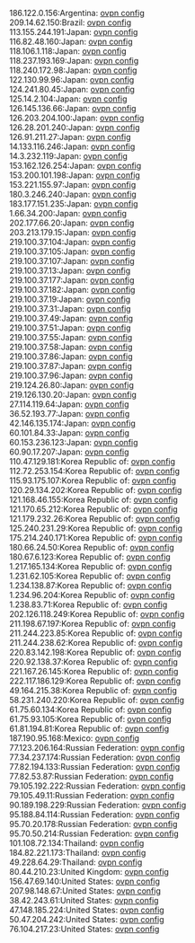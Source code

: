 186.122.0.156:Argentina: [ovpn config](vpn/186_122_0_156.ovpn)  
209.14.62.150:Brazil: [ovpn config](vpn/209_14_62_150.ovpn)  
113.155.244.191:Japan: [ovpn config](vpn/113_155_244_191.ovpn)  
116.82.48.160:Japan: [ovpn config](vpn/116_82_48_160.ovpn)  
118.106.1.118:Japan: [ovpn config](vpn/118_106_1_118.ovpn)  
118.237.193.169:Japan: [ovpn config](vpn/118_237_193_169.ovpn)  
118.240.172.98:Japan: [ovpn config](vpn/118_240_172_98.ovpn)  
122.130.99.96:Japan: [ovpn config](vpn/122_130_99_96.ovpn)  
124.241.80.45:Japan: [ovpn config](vpn/124_241_80_45.ovpn)  
125.14.2.104:Japan: [ovpn config](vpn/125_14_2_104.ovpn)  
126.145.136.66:Japan: [ovpn config](vpn/126_145_136_66.ovpn)  
126.203.204.100:Japan: [ovpn config](vpn/126_203_204_100.ovpn)  
126.28.201.240:Japan: [ovpn config](vpn/126_28_201_240.ovpn)  
126.91.211.27:Japan: [ovpn config](vpn/126_91_211_27.ovpn)  
14.133.116.246:Japan: [ovpn config](vpn/14_133_116_246.ovpn)  
14.3.232.119:Japan: [ovpn config](vpn/14_3_232_119.ovpn)  
153.162.126.254:Japan: [ovpn config](vpn/153_162_126_254.ovpn)  
153.200.101.198:Japan: [ovpn config](vpn/153_200_101_198.ovpn)  
153.221.155.97:Japan: [ovpn config](vpn/153_221_155_97.ovpn)  
180.3.246.240:Japan: [ovpn config](vpn/180_3_246_240.ovpn)  
183.177.151.235:Japan: [ovpn config](vpn/183_177_151_235.ovpn)  
1.66.34.200:Japan: [ovpn config](vpn/1_66_34_200.ovpn)  
202.177.66.20:Japan: [ovpn config](vpn/202_177_66_20.ovpn)  
203.213.179.15:Japan: [ovpn config](vpn/203_213_179_15.ovpn)  
219.100.37.104:Japan: [ovpn config](vpn/219_100_37_104.ovpn)  
219.100.37.105:Japan: [ovpn config](vpn/219_100_37_105.ovpn)  
219.100.37.107:Japan: [ovpn config](vpn/219_100_37_107.ovpn)  
219.100.37.13:Japan: [ovpn config](vpn/219_100_37_13.ovpn)  
219.100.37.177:Japan: [ovpn config](vpn/219_100_37_177.ovpn)  
219.100.37.182:Japan: [ovpn config](vpn/219_100_37_182.ovpn)  
219.100.37.19:Japan: [ovpn config](vpn/219_100_37_19.ovpn)  
219.100.37.31:Japan: [ovpn config](vpn/219_100_37_31.ovpn)  
219.100.37.49:Japan: [ovpn config](vpn/219_100_37_49.ovpn)  
219.100.37.51:Japan: [ovpn config](vpn/219_100_37_51.ovpn)  
219.100.37.55:Japan: [ovpn config](vpn/219_100_37_55.ovpn)  
219.100.37.58:Japan: [ovpn config](vpn/219_100_37_58.ovpn)  
219.100.37.86:Japan: [ovpn config](vpn/219_100_37_86.ovpn)  
219.100.37.87:Japan: [ovpn config](vpn/219_100_37_87.ovpn)  
219.100.37.96:Japan: [ovpn config](vpn/219_100_37_96.ovpn)  
219.124.26.80:Japan: [ovpn config](vpn/219_124_26_80.ovpn)  
219.126.130.20:Japan: [ovpn config](vpn/219_126_130_20.ovpn)  
27.114.119.64:Japan: [ovpn config](vpn/27_114_119_64.ovpn)  
36.52.193.77:Japan: [ovpn config](vpn/36_52_193_77.ovpn)  
42.146.135.174:Japan: [ovpn config](vpn/42_146_135_174.ovpn)  
60.101.84.33:Japan: [ovpn config](vpn/60_101_84_33.ovpn)  
60.153.236.123:Japan: [ovpn config](vpn/60_153_236_123.ovpn)  
60.90.17.207:Japan: [ovpn config](vpn/60_90_17_207.ovpn)  
110.47.129.181:Korea Republic of: [ovpn config](vpn/110_47_129_181.ovpn)  
112.72.253.154:Korea Republic of: [ovpn config](vpn/112_72_253_154.ovpn)  
115.93.175.107:Korea Republic of: [ovpn config](vpn/115_93_175_107.ovpn)  
120.29.134.202:Korea Republic of: [ovpn config](vpn/120_29_134_202.ovpn)  
121.168.46.155:Korea Republic of: [ovpn config](vpn/121_168_46_155.ovpn)  
121.170.65.212:Korea Republic of: [ovpn config](vpn/121_170_65_212.ovpn)  
121.179.232.26:Korea Republic of: [ovpn config](vpn/121_179_232_26.ovpn)  
125.240.231.29:Korea Republic of: [ovpn config](vpn/125_240_231_29.ovpn)  
175.214.240.171:Korea Republic of: [ovpn config](vpn/175_214_240_171.ovpn)  
180.66.24.50:Korea Republic of: [ovpn config](vpn/180_66_24_50.ovpn)  
180.67.6.123:Korea Republic of: [ovpn config](vpn/180_67_6_123.ovpn)  
1.217.165.134:Korea Republic of: [ovpn config](vpn/1_217_165_134.ovpn)  
1.231.62.105:Korea Republic of: [ovpn config](vpn/1_231_62_105.ovpn)  
1.234.138.87:Korea Republic of: [ovpn config](vpn/1_234_138_87.ovpn)  
1.234.96.204:Korea Republic of: [ovpn config](vpn/1_234_96_204.ovpn)  
1.238.83.71:Korea Republic of: [ovpn config](vpn/1_238_83_71.ovpn)  
202.126.118.249:Korea Republic of: [ovpn config](vpn/202_126_118_249.ovpn)  
211.198.67.197:Korea Republic of: [ovpn config](vpn/211_198_67_197.ovpn)  
211.244.223.85:Korea Republic of: [ovpn config](vpn/211_244_223_85.ovpn)  
211.244.238.62:Korea Republic of: [ovpn config](vpn/211_244_238_62.ovpn)  
220.83.142.198:Korea Republic of: [ovpn config](vpn/220_83_142_198.ovpn)  
220.92.138.37:Korea Republic of: [ovpn config](vpn/220_92_138_37.ovpn)  
221.167.26.145:Korea Republic of: [ovpn config](vpn/221_167_26_145.ovpn)  
222.117.186.129:Korea Republic of: [ovpn config](vpn/222_117_186_129.ovpn)  
49.164.215.38:Korea Republic of: [ovpn config](vpn/49_164_215_38.ovpn)  
58.231.240.220:Korea Republic of: [ovpn config](vpn/58_231_240_220.ovpn)  
61.75.60.134:Korea Republic of: [ovpn config](vpn/61_75_60_134.ovpn)  
61.75.93.105:Korea Republic of: [ovpn config](vpn/61_75_93_105.ovpn)  
61.81.194.81:Korea Republic of: [ovpn config](vpn/61_81_194_81.ovpn)  
187.190.95.168:Mexico: [ovpn config](vpn/187_190_95_168.ovpn)  
77.123.206.164:Russian Federation: [ovpn config](vpn/77_123_206_164.ovpn)  
77.34.237.174:Russian Federation: [ovpn config](vpn/77_34_237_174.ovpn)  
77.82.194.133:Russian Federation: [ovpn config](vpn/77_82_194_133.ovpn)  
77.82.53.87:Russian Federation: [ovpn config](vpn/77_82_53_87.ovpn)  
79.105.192.222:Russian Federation: [ovpn config](vpn/79_105_192_222.ovpn)  
79.105.49.11:Russian Federation: [ovpn config](vpn/79_105_49_11.ovpn)  
90.189.198.229:Russian Federation: [ovpn config](vpn/90_189_198_229.ovpn)  
95.188.84.114:Russian Federation: [ovpn config](vpn/95_188_84_114.ovpn)  
95.70.20.178:Russian Federation: [ovpn config](vpn/95_70_20_178.ovpn)  
95.70.50.214:Russian Federation: [ovpn config](vpn/95_70_50_214.ovpn)  
101.108.72.134:Thailand: [ovpn config](vpn/101_108_72_134.ovpn)  
184.82.221.173:Thailand: [ovpn config](vpn/184_82_221_173.ovpn)  
49.228.64.29:Thailand: [ovpn config](vpn/49_228_64_29.ovpn)  
80.44.210.23:United Kingdom: [ovpn config](vpn/80_44_210_23.ovpn)  
156.47.69.140:United States: [ovpn config](vpn/156_47_69_140.ovpn)  
207.98.148.67:United States: [ovpn config](vpn/207_98_148_67.ovpn)  
38.42.243.61:United States: [ovpn config](vpn/38_42_243_61.ovpn)  
47.148.185.224:United States: [ovpn config](vpn/47_148_185_224.ovpn)  
50.47.204.242:United States: [ovpn config](vpn/50_47_204_242.ovpn)  
76.104.217.23:United States: [ovpn config](vpn/76_104_217_23.ovpn)  
